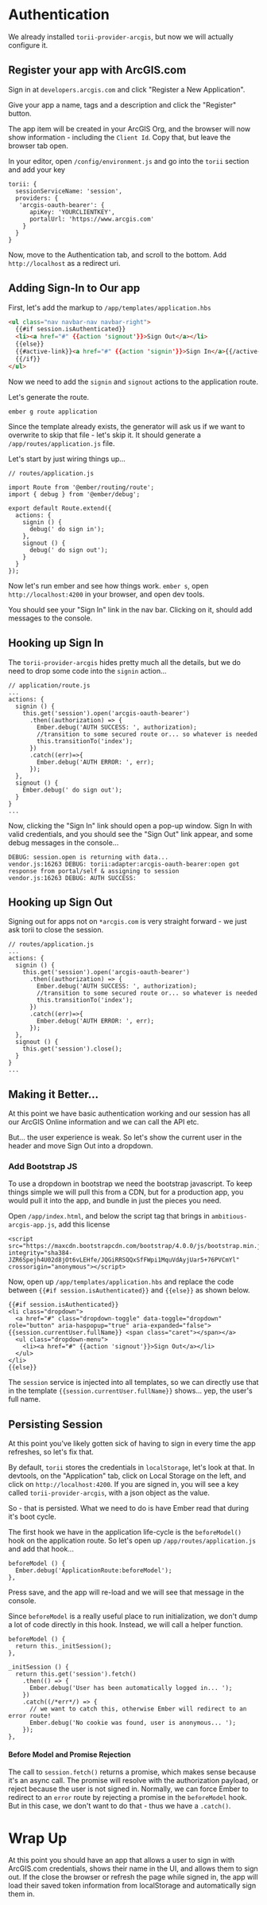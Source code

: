 # Authentication

We already installed `torii-provider-arcgis`, but now we will actually configure it.

## Register your app with ArcGIS.com

Sign in at `developers.arcgis.com` and click "Register a New Application".

Give your app a name, tags and a description and click the "Register" button.

The app item will be created in your ArcGIS Org, and the browser will now show information - including the `Client Id`. Copy that, but leave the browser tab open.

In your editor, open `/config/environment.js` and go into the `torii` section and add your key

```
torii: {
  sessionServiceName: 'session',
  providers: {
   'arcgis-oauth-bearer': {
      apiKey: 'YOURCLIENTKEY',
      portalUrl: 'https://www.arcgis.com'
    }
  }
}
```

Now, move to the Authentication tab, and scroll to the bottom. Add `http://localhost` as a redirect uri.

## Adding Sign-In to Our app

First, let's add the markup to `/app/templates/application.hbs`

```html
<ul class="nav navbar-nav navbar-right">
  {{#if session.isAuthenticated}}
  <li><a href="#" {{action 'signout'}}>Sign Out</a></li>
  {{else}}
  {{#active-link}}<a href="#" {{action 'signin'}}>Sign In</a>{{/active-link}}
  {{/if}}
</ul>
```

Now we need to add the `signin` and `signout` actions to the application route.

Let's generate the route.

```
ember g route application
```

Since the template already exists, the generator will ask us if we want to overwrite to skip that file - let's skip it. It should generate a `/app/routes/application.js` file.

Let's start by just wiring things up...

```
// routes/application.js

import Route from '@ember/routing/route';
import { debug } from '@ember/debug';

export default Route.extend({
  actions: {
    signin () {
      debug(' do sign in');
    },
    signout () {
      debug(' do sign out');
    }
  }
});
```

Now let's run ember and see how things work. `ember s`, open `http://localhost:4200` in your browser, and open dev tools.

You should see your "Sign In" link in the nav bar. Clicking on it, should add messages to the console.

## Hooking up Sign In
The `torii-provider-arcgis` hides pretty much all the details, but we do need to drop some code into the `signin` action...

```
// application/route.js
...
actions: {
  signin () {
    this.get('session').open('arcgis-oauth-bearer')
      .then((authorization) => {
        Ember.debug('AUTH SUCCESS: ', authorization);
        //transition to some secured route or... so whatever is needed
        this.transitionTo('index');
      })
      .catch((err)=>{
        Ember.debug('AUTH ERROR: ', err);
      });
  },
  signout () {
    Ember.debug(' do sign out');
  }
}
...
```

Now, clicking the "Sign In" link should open a pop-up window. Sign In with valid credentials, and you should see the "Sign Out" link appear, and some debug messages in the console...

```
DEBUG: session.open is returning with data...
vendor.js:16263 DEBUG: torii:adapter:arcgis-oauth-bearer:open got response from portal/self & assigning to session
vendor.js:16263 DEBUG: AUTH SUCCESS:
```

## Hooking up Sign Out
Signing out for apps not on `*arcgis.com` is very straight forward - we just ask torii to close the session.

```
// routes/application.js
...
actions: {
  signin () {
    this.get('session').open('arcgis-oauth-bearer')
      .then((authorization) => {
        Ember.debug('AUTH SUCCESS: ', authorization);
        //transition to some secured route or... so whatever is needed
        this.transitionTo('index');
      })
      .catch((err)=>{
        Ember.debug('AUTH ERROR: ', err);
      });
  },
  signout () {
    this.get('session').close();
  }
}
...
```

## Making it Better...

At this point we have basic authentication working and our session has all our ArcGIS Online information and we can call the API etc.

But... the user experience is weak. So let's show the current user in the header and move Sign Out into a dropdown.

### Add Bootstrap JS
To use a dropdown in bootstrap we need the bootstrap javascript. To keep things simple we will pull this from a CDN, but for a production app, you would pull it into the app, and bundle in just the pieces you need.

Open `/app/index.html`, and below the script tag that brings in `ambitious-arcgis-app.js`, add this license

```
<script src="https://maxcdn.bootstrapcdn.com/bootstrap/4.0.0/js/bootstrap.min.js" integrity="sha384-JZR6Spejh4U02d8jOt6vLEHfe/JQGiRRSQQxSfFWpi1MquVdAyjUar5+76PVCmYl" crossorigin="anonymous"></script>
```

Now, open up `/app/templates/application.hbs` and replace the code between `{{#if session.isAuthenticated}}` and `{{else}}` as shown below.

```
{{#if session.isAuthenticated}}
<li class="dropdown">
  <a href="#" class="dropdown-toggle" data-toggle="dropdown" role="button" aria-haspopup="true" aria-expanded="false">{{session.currentUser.fullName}} <span class="caret"></span></a>
  <ul class="dropdown-menu">
    <li><a href="#" {{action 'signout'}}>Sign Out</a></li>
  </ul>
</li>
{{else}}
```

The `session` service is injected into all templates, so we can directly use that in the template `{{session.currentUser.fullName}}` shows... yep, the user's full name.

## Persisting Session
At this point you've likely gotten sick of having to sign in every time the app refreshes, so let's fix that.

By default, `torii` stores the credentials in `localStorage`, let's look at that. In devtools, on the "Application" tab, click on Local Storage on the left, and click on `http://localhost:4200`. If you are signed in, you will see a key called `torii-provider-arcgis`, with a json object as the value.

So - that is persisted. What we need to do is have Ember read that during it's boot cycle.

The first hook we have in the application life-cycle is the `beforeModel()` hook on the application route. So let's open up `/app/routes/application.js` and add that hook...

```
beforeModel () {
  Ember.debug('ApplicationRoute:beforeModel');
},
```

Press save, and the app will re-load and we will see that message in the console.

Since `beforeModel` is a really useful place to run initialization, we don't dump a lot of code directly in this hook. Instead, we will call a helper function.

```
beforeModel () {
  return this._initSession();
},

_initSession () {
  return this.get('session').fetch()
    .then(() => {
      Ember.debug('User has been automatically logged in... ');
    })
    .catch((/*err*/) => {
      // we want to catch this, otherwise Ember will redirect to an error route!
      Ember.debug('No cookie was found, user is anonymous... ');
    });
},
```

#### Before Model and Promise Rejection
The call to `session.fetch()` returns a promise, which makes sense because it's an async call. The promise will resolve with the authorization payload, or reject because the user is not signed in. Normally, we can force Ember to redirect to an `error` route by rejecting a promise in the `beforeModel` hook. But in this case, we don't want to do that - thus we have a `.catch()`.

# Wrap Up
At this point you should have an app that allows a user to sign in with ArcGIS.com credentials, shows their name in the UI, and allows them to sign out. If the close the browser or refresh the page while signed in, the app will load their saved token information from localStorage and automatically sign them in.
